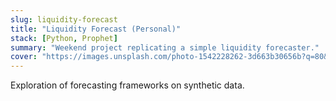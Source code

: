 ```yaml
---
slug: liquidity-forecast
title: "Liquidity Forecast (Personal)"
stack: [Python, Prophet]
summary: "Weekend project replicating a simple liquidity forecaster."
cover: "https://images.unsplash.com/photo-1542228262-3d663b30656b?q=80&w=1400&auto=format&fit=crop"
---
```


Exploration of forecasting frameworks on synthetic data.


